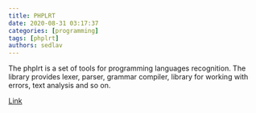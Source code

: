 ```yaml
---
title: PHPLRT
date: 2020-08-31 03:17:37
categories: [programming]
tags: [phplrt]
authors: sedlav
---
```


The phplrt is a set of tools for programming languages recognition. The library provides lexer, parser, grammar compiler, library for working with errors, text analysis and so on.

[Link](https://phplrt.org/)
